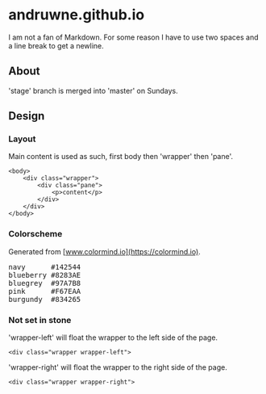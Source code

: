 # andruwne.github.io
I am not a fan of Markdown. For some reason I have to use two spaces and a line break to get a newline.

## About
'stage' branch is merged into 'master' on Sundays.

## Design
### Layout
Main content is used as such, first body then 'wrapper' then 'pane'.
```
<body>
	<div class="wrapper">
		<div class="pane">
			<p>content</p>
		</div>
	</div>
</body>
```

### Colorscheme
Generated from [www.colormind.io](https://colormind.io).  
<pre>
navy      #142544
blueberry #8283AE
bluegrey  #97A7B8
pink      #F67EAA
burgundy  #834265
</pre>

### Not set in stone
'wrapper-left' will float the wrapper to the left side of the page.
```
<div class="wrapper wrapper-left">
```

'wrapper-right' will float the wrapper to the right side of the page.
```
<div class="wrapper wrapper-right">
```
